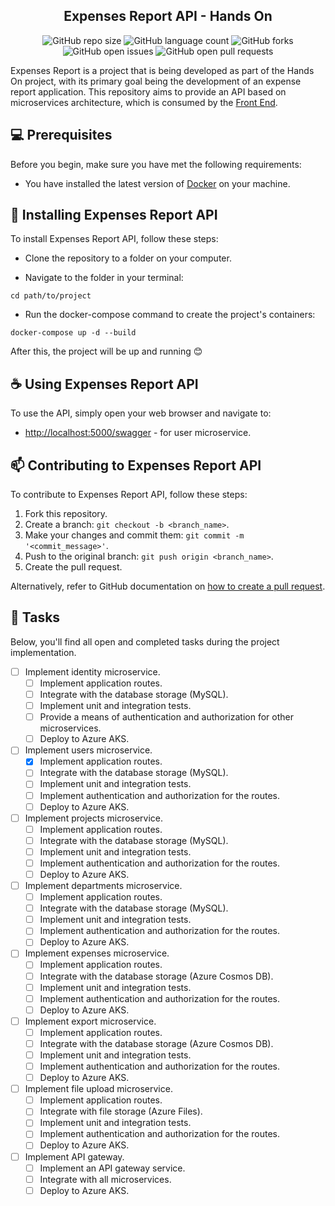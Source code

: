 <h2 align="center">
    Expenses Report API - Hands On
</h2>

<div align="center">

![GitHub repo size](https://img.shields.io/github/repo-size/wendel-nogueira/Expenses-Report-BackEnd?style=for-the-badge)
![GitHub language count](https://img.shields.io/github/languages/count/wendel-nogueira/Expenses-Report-BackEnd?style=for-the-badge)
![GitHub forks](https://img.shields.io/github/forks/wendel-nogueira/Expenses-Report-BackEnd?style=for-the-badge)
![GitHub open issues](https://img.shields.io/github/issues/wendel-nogueira/Expenses-Report-BackEnd?style=for-the-badge)
![GitHub open pull requests](https://img.shields.io/github/issues-pr/wendel-nogueira/Expenses-Report-BackEnd?style=for-the-badge)

</div>

Expenses Report is a project that is being developed as part of the Hands On project, with its primary goal being the development of an expense report application. This repository aims to provide an API based on microservices architecture, which is consumed by the [Front End](https://github.com/wendel-nogueira/Expenses-Report-FrontEnd).

## 💻 Prerequisites

Before you begin, make sure you have met the following requirements:

* You have installed the latest version of [Docker](https://www.docker.com) on your machine.

## 🚀 Installing Expenses Report API

To install Expenses Report API, follow these steps:

* Clone the repository to a folder on your computer.

* Navigate to the folder in your terminal:

```
cd path/to/project
```

* Run the docker-compose command to create the project's containers:

```
docker-compose up -d --build
```

After this, the project will be up and running 😊

## ☕ Using Expenses Report API

To use the API, simply open your web browser and navigate to:

* [http://localhost:5000/swagger](http://localhost:5000/swagger) - for user microservice.


## 📫 Contributing to Expenses Report API

To contribute to Expenses Report API, follow these steps:

1. Fork this repository.
2. Create a branch: `git checkout -b <branch_name>`.
3. Make your changes and commit them: `git commit -m '<commit_message>'`.
4. Push to the original branch: `git push origin <branch_name>`.
5. Create the pull request.

Alternatively, refer to GitHub documentation on [how to create a pull request](https://help.github.com/en/github/collaborating-with-issues-and-pull-requests/creating-a-pull-request).

## 📝 Tasks

Below, you'll find all open and completed tasks during the project implementation.

- [ ] Implement identity microservice.
    - [ ] Implement application routes.
    - [ ] Integrate with the database storage (MySQL).
    - [ ] Implement unit and integration tests.
    - [ ] Provide a means of authentication and authorization for other microservices.
    - [ ] Deploy to Azure AKS.
- [ ] Implement users microservice.
    - [x] Implement application routes.
    - [ ] Integrate with the database storage (MySQL).
    - [ ] Implement unit and integration tests.
    - [ ] Implement authentication and authorization for the routes.
    - [ ] Deploy to Azure AKS.
- [ ] Implement projects microservice.
    - [ ] Implement application routes.
    - [ ] Integrate with the database storage (MySQL).
    - [ ] Implement unit and integration tests.
    - [ ] Implement authentication and authorization for the routes.
    - [ ] Deploy to Azure AKS.
- [ ] Implement departments microservice.
    - [ ] Implement application routes.
    - [ ] Integrate with the database storage (MySQL).
    - [ ] Implement unit and integration tests.
    - [ ] Implement authentication and authorization for the routes.
    - [ ] Deploy to Azure AKS.
- [ ] Implement expenses microservice.
    - [ ] Implement application routes.
    - [ ] Integrate with the database storage (Azure Cosmos DB).
    - [ ] Implement unit and integration tests.
    - [ ] Implement authentication and authorization for the routes.
    - [ ] Deploy to Azure AKS.
- [ ] Implement export microservice.
    - [ ] Implement application routes.
    - [ ] Integrate with the database storage (Azure Cosmos DB).
    - [ ] Implement unit and integration tests.
    - [ ] Implement authentication and authorization for the routes.
    - [ ] Deploy to Azure AKS.
- [ ] Implement file upload microservice.
    - [ ] Implement application routes.
    - [ ] Integrate with file storage (Azure Files).
    - [ ] Implement unit and integration tests.
    - [ ] Implement authentication and authorization for the routes.
    - [ ] Deploy to Azure AKS.
- [ ] Implement API gateway.
    - [ ] Implement an API gateway service.
    - [ ] Integrate with all microservices.
    - [ ] Deploy to Azure AKS.